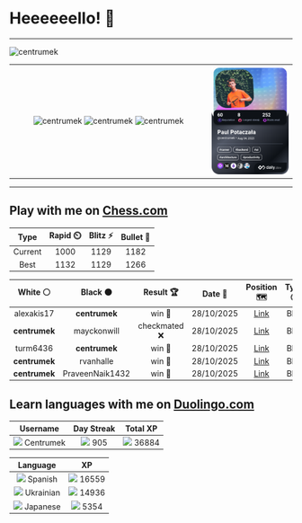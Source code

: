 # Heeeeeello! 👋

----

<div>
    <img
        src="https://komarev.com/ghpvc/?username=centrumek&label=visitors&color=0e75b6&style=flat"
        alt="centrumek"
    />
</div>

<table>
  <tbody>
    <tr>
      <td align="center" width="70%" colspan="2">
        <img 
            src="https://github-readme-stats.vercel.app/api?username=centrumek&show_icons=true&count_private=true&theme=dark&hide_border=true&hide=issues,contribs&bg_color=00000000"
            alt="centrumek"
          />
        <img
            src="https://github-readme-stats.vercel.app/api/top-langs/?username=centrumek&layout=compact&hide_border=true&theme=dark&bg_color=00000000&langs_count=6&exclude_repo=air-statistic-app"
            alt="centrumek"
        />
        <img 
            src="https://github-readme-streak-stats.herokuapp.com?user=centrumek&theme=dark&hide_border=true&background=FFFFFF00"
            alt="centrumek"
        />
      </td>
      <td width="30%" rowspan="2">
        <a href="https://app.daily.dev/centrumek">
          <img
            src="./devcard.png"
            alt="centrumek"
          />
        </a>
      </td>
    </tr>
  </tbody>
</table>

---

## Play with me on [Chess.com](https://www.chess.com/member/centrumek)

<div align="center">
<!--START_SECTION:chessStats-->
<!-- Automatically generated with https://github.com/Balastrong/chess-stats-action -->

| Type | Rapid ⏲️ | Blitz ⚡ | Bullet 🔫 |
|:---:|:---:|:---:|:---:|
| Current | 1000 | 1129 | 1182 |
| Best | 1132 | 1129 | 1266 |

| White ⚪ | Black ⚫ | Result 🏆 | Date 📅 | Position 🗺️ | Type 🕕 |
|:---:|:---:|:---:|:---:|:---:|:---:|
| alexakis17 | **centrumek** | win 🥇 | 28/10/2025 | <a href="http://www.ee.unb.ca/cgi-bin/tervo/fen.pl?select=4r3/1pk1PB2/2p4p/p4pp1/5p2/8/P5qr/2R1R1K1 w - - 2 29">Link</a> | Blitz |
| **centrumek** | mayckonwill | checkmated ❌ | 28/10/2025 | <a href="http://www.ee.unb.ca/cgi-bin/tervo/fen.pl?select=5rk1/1p1b2pp/p3p3/3p4/PP1N4/2P3R1/5q2/R4K2 w - - 0 30">Link</a> | Blitz |
| turm6436 | **centrumek** | win 🥇 | 28/10/2025 | <a href="http://www.ee.unb.ca/cgi-bin/tervo/fen.pl?select=2kr1r2/1b4b1/p6p/1p4pB/2pP4/2P3P1/P1N3qP/R2Q1RK1 w - - 0 23">Link</a> | Blitz |
| **centrumek** | rvanhalle | win 🥇 | 28/10/2025 | <a href="http://www.ee.unb.ca/cgi-bin/tervo/fen.pl?select=8/8/3p2k1/3R2p1/pP4K1/P1P5/5rP1/8 w - - 5 38">Link</a> | Blitz |
| **centrumek** | PraveenNaik1432 | win 🥇 | 28/10/2025 | <a href="http://www.ee.unb.ca/cgi-bin/tervo/fen.pl?select=5rk1/6pp/4p3/8/4N3/4P3/1r2N1PP/R3KR2 b Q - 6 25">Link</a> | Blitz |

<!--END_SECTION:chessStats-->
</div>

## Learn languages with me on [Duolingo.com](https://www.duolingo.com/profile/Centrumek)

<div align="center">
<!--START_SECTION:duolingoStats-->
<!-- Automatically generated with https://github.com/centrumek/duolingo-readme-stats-->

| Username | Day Streak | Total XP |
|:---:|:---:|:---:|
| <img src="https://raw.githubusercontent.com/centrumek/duolingo-readme-stats/main/assets/duolingo.png" height="12"> Centrumek | <img src="https://raw.githubusercontent.com/centrumek/duolingo-readme-stats/main/assets/streakinactive.svg" height="12"> 905 | <img src="https://raw.githubusercontent.com/centrumek/duolingo-readme-stats/main/assets/xp.svg" height="12"> 36884 |

| Language | XP |
|:---:|:---:|
| <img src="https://raw.githubusercontent.com/centrumek/duolingo-readme-stats/main/assets/langs/spanish.svg" height="12"> Spanish | <img src="https://raw.githubusercontent.com/centrumek/duolingo-readme-stats/main/assets/xp.svg" height="12"> 16559 |
| <img src="https://raw.githubusercontent.com/centrumek/duolingo-readme-stats/main/assets/langs/ukrainian.svg" height="12"> Ukrainian | <img src="https://raw.githubusercontent.com/centrumek/duolingo-readme-stats/main/assets/xp.svg" height="12"> 14936 |
| <img src="https://raw.githubusercontent.com/centrumek/duolingo-readme-stats/main/assets/langs/japanese.svg" height="12"> Japanese | <img src="https://raw.githubusercontent.com/centrumek/duolingo-readme-stats/main/assets/xp.svg" height="12"> 5354 |

<!--END_SECTION:duolingoStats-->
</div>
<!--
**centrumek/centrumek** is a ✨ _special_ ✨ repository because its `README.md` (this file) appears on your GitHub profile.

Here are some ideas to get you started:

- 🔭 I’m currently working on ...
- 🌱 I’m currently learning ...
- 👯 I’m looking to collaborate on ...
- 🤔 I’m looking for help with ...
- 💬 Ask me about ...
- 📫 How to reach me: ...
- 😄 Pronouns: ...
- ⚡ Fun fact: ...
-->

